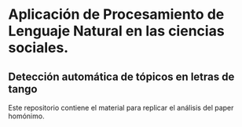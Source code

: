 # Aplicación de Procesamiento de Lenguaje Natural en las ciencias sociales. 
## Detección automática de tópicos en letras de tango

Este repositorio contiene el material para replicar el análisis del paper homónimo.